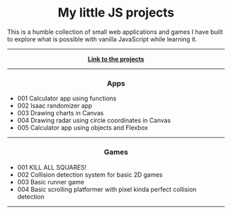 <h1 align="center">My little JS projects</h1>

This is a humble collection of small web applications and games I have built to explore what is possible with vanilla JavaScript while learning it.

<hr>

<p align="center">
  <a href="https://altyalty.github.io/my-little-js-projects/">
    <strong>Link to the projects</strong>
  </a>
</p>

<hr>

<h3 align="center" font-size='25px'>Apps</h3>

* 001 Calculator app using functions
* 002 Isaac randomizer app
* 003 Drawing charts in Canvas
* 004 Drawing radar using circle coordinates in Canvas
* 005 Calculator app using objects and Flexbox

<hr>

<h3 align="center" font-size='25px'>Games</h3>

* 001 KILL ALL SQUARES!
* 002 Collision detection system for basic 2D games
* 003 Basic runner game
* 004 Basic scrolling platformer with pixel kinda perfect collision detection

<hr>